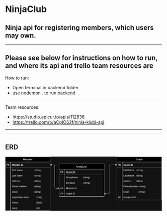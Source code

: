 # NinjaClub

Ninja api for registering members, which users may own. 
------------------------------------------------------
------------------------------------------------------
Please see below for instructions on how to run, and where its api and trello team resources are
------------------------------------------------------
How to run:
 - Open terminal in backend folder
 - use nodemon . to run backend
------------------------------------------------------
Team resources:
- https://studio.apicur.io/apis/112836
- https://trello.com/b/aCpIO62f/ninja-klubi-api
------------------------------------------------------
------------------------------------------------------
ERD
------------------------------------------------------
  ![ERD diagramm](Ninja.drawio.png)



